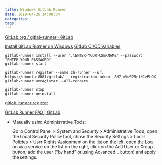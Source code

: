 ```yaml
---
title: Windows GitLab Runner
date: 2018-04-20 14:00:34
categories:
tags:
---
```

[GitLab.org / gitlab-runner · GitLab](https://gitlab.com/gitlab-org/gitlab-runner)

[Install GitLab Runner on Windows](https://docs.gitlab.com/runner/install/windows.html)
[GitLab CI/CD Variables](https://docs.gitlab.com/ee/ci/variables/)

```
gitlab-runner install --user ".\ENTER-YOUR-USERNAME" --password "ENTER-YOUR-PASSWORD"
gitlab-runner start

gitlab-runner register --name zh-runner --url https://ubuntu:8081/gitlab/ --registration-token _8N7_mVwE25etMCvPLGX
gitlab-runner unregister --all-runners

gitlab-runner stop
gitlab-runner uninstall
```

[gitlab-runner register](https://docs.gitlab.com/runner/commands/README.html#gitlab-runner-register)

[GitLab Runner FAQ | GitLab ](https://docs.gitlab.com/runner/faq/#the-service-did-not-start-due-to-a-logon-failure-error-when-starting-service-on-windows)

* Manually using Administrative Tools:

    Go to Control Panel > System and Security > Administrative Tools,
    open the Local Security Policy tool,
    chose the Security Settings > Local Policies > User Rights Assignment on the list on the left,
    open the Log on as a service on the list on the right,
    click on the Add User or Group... button,
    add the user ("by hand" or using Advanced... button) and apply the settings.